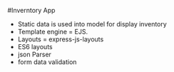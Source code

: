 #Inverntory App

- Static data is used into model for display inventory
- Template engine = EJS.
- Layouts = express-js-layouts
- ES6 layouts
- json Parser
- form data validation